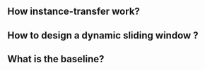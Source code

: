 ## How instance-transfer work?

## How to design a dynamic sliding window ?

## What is the baseline?
